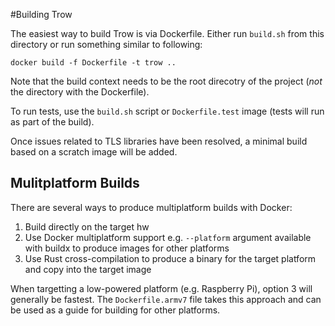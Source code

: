 #Building Trow

The easiest way to build Trow is via Dockerfile. Either run `build.sh` from this directory or run
something similar to following:

```
docker build -f Dockerfile -t trow ..
```

Note that the build context needs to be the root direcotry of the project (*not* the directory with
the Dockerfile).

To run tests, use the `build.sh` script or `Dockerfile.test` image (tests will run as part of the build).

Once issues related to TLS libraries have been resolved, a minimal build based on a scratch image
will be added.

## Mulitplatform Builds

There are several ways to produce multiplatform builds with Docker:

 1. Build directly on the target hw
 2. Use Docker multiplatform support e.g. `--platform` argument available with buildx to produce
   images for other platforms
 3. Use Rust cross-compilation to produce a binary for the target platform and copy into the target
    image

When targetting a low-powered platform (e.g. Raspberry Pi), option 3 will generally be fastest. The
`Dockerfile.armv7` file takes this approach and can be used as a guide for building for other
platforms. 
